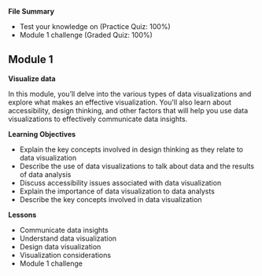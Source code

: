**File Summary**
- Test your knowledge on (Practice Quiz: 100%)
- Module 1 challenge (Graded Quiz: 100%)

## Module 1

**Visualize data**

In this module, you’ll delve into the various types of data visualizations and explore what makes an effective visualization. You'll also learn about accessibility, design thinking, and other factors that will help you use data visualizations to effectively communicate data insights.

**Learning Objectives**
- Explain the key concepts involved in design thinking as they relate to data visualization
- Describe the use of data visualizations to talk about data and the results of data analysis
- Discuss accessibility issues associated with data visualization
- Explain the importance of data visualization to data analysts
- Describe the key concepts involved in data visualization

**Lessons**
- Communicate data insights
- Understand data visualization
- Design data visualization
- Visualization considerations
- Module 1 challenge
